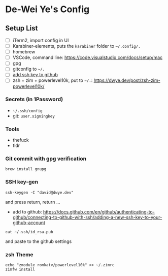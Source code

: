 # De-Wei Ye's Config

## Setup List

- [ ] iTerm2, import config in UI
- [ ] Karabiner-elements, puts the `karabiner` folder to `~/.config/.`
- [ ] homebrew
- [ ] VSCode, command line: https://code.visualstudio.com/docs/setup/mac
- [ ] gpg
- [ ] gitconfig to `~/.`
- [ ] [add ssh key to github](#ssh-key-gen)
- [ ] zsh + zim + powerlevel10k, put to  `~/.`: https://dwye.dev/post/zsh-zim-powerlevel10k/

### Secrets (in 1Password)

- `~/.ssh/config`
- git: `user.signingkey`

### Tools

- thefuck
- tldr

### Git commit with gpg verification

```
brew install gnupg
```

### SSH key-gen

```
ssh-keygen -C "david@dwye.dev"
```

and press return, return ...

- add to github: https://docs.github.com/en/github/authenticating-to-github/connecting-to-github-with-ssh/adding-a-new-ssh-key-to-your-github-account

```
cat ~/.ssh/id_rsa.pub
```

and paste to the github settings

### zsh Theme

```
echo "zmodule romkatv/powerlevel10k" >> ~/.zimrc
zimfw install
```
